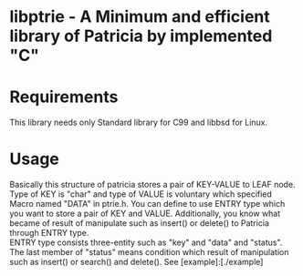 # libptrie - A Minimum and efficient library of Patricia by implemented "C"

# Requirements
This library needs only Standard library for C99 and libbsd for Linux.

# Usage
Basically this structure of patricia stores a pair of KEY-VALUE to LEAF node.
Type of KEY is "char" and type of VALUE is voluntary which specified  Macro named "DATA" in ptrie.h.
You can define to use ENTRY type which you want to store a pair of KEY and VALUE.
Additionally, you know what became of result of manipulate such as insert() or delete() to Patricia through ENTRY type.  
ENTRY type consists three-entity such as "key" and "data" and "status".
The last member of "status" means condition which result of manipulation such as insert() or search() and delete().
See [example]:[./example]

